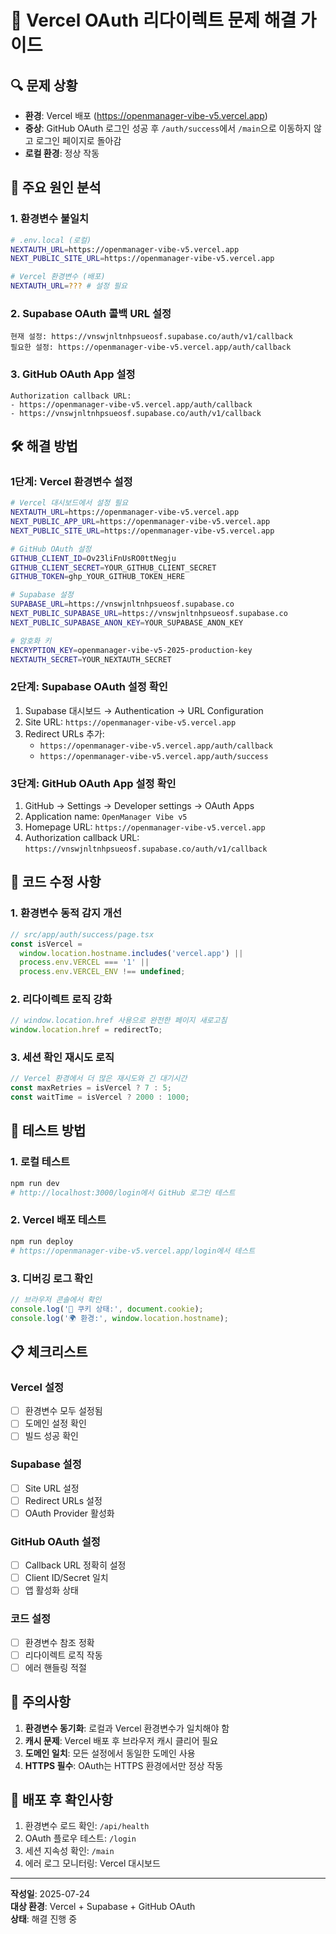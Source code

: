 # 🔧 Vercel OAuth 리다이렉트 문제 해결 가이드

## 🔍 문제 상황

- **환경**: Vercel 배포 (https://openmanager-vibe-v5.vercel.app)
- **증상**: GitHub OAuth 로그인 성공 후 `/auth/success`에서 `/main`으로 이동하지 않고 로그인 페이지로 돌아감
- **로컬 환경**: 정상 작동

## 🎯 주요 원인 분석

### 1. 환경변수 불일치

```bash
# .env.local (로컬)
NEXTAUTH_URL=https://openmanager-vibe-v5.vercel.app
NEXT_PUBLIC_SITE_URL=https://openmanager-vibe-v5.vercel.app

# Vercel 환경변수 (배포)
NEXTAUTH_URL=??? # 설정 필요
```

### 2. Supabase OAuth 콜백 URL 설정

```
현재 설정: https://vnswjnltnhpsueosf.supabase.co/auth/v1/callback
필요한 설정: https://openmanager-vibe-v5.vercel.app/auth/callback
```

### 3. GitHub OAuth App 설정

```
Authorization callback URL:
- https://openmanager-vibe-v5.vercel.app/auth/callback
- https://vnswjnltnhpsueosf.supabase.co/auth/v1/callback
```

## 🛠️ 해결 방법

### 1단계: Vercel 환경변수 설정

```bash
# Vercel 대시보드에서 설정 필요
NEXTAUTH_URL=https://openmanager-vibe-v5.vercel.app
NEXT_PUBLIC_APP_URL=https://openmanager-vibe-v5.vercel.app
NEXT_PUBLIC_SITE_URL=https://openmanager-vibe-v5.vercel.app

# GitHub OAuth 설정
GITHUB_CLIENT_ID=Ov23liFnUsRO0ttNegju
GITHUB_CLIENT_SECRET=YOUR_GITHUB_CLIENT_SECRET
GITHUB_TOKEN=ghp_YOUR_GITHUB_TOKEN_HERE

# Supabase 설정
SUPABASE_URL=https://vnswjnltnhpsueosf.supabase.co
NEXT_PUBLIC_SUPABASE_URL=https://vnswjnltnhpsueosf.supabase.co
NEXT_PUBLIC_SUPABASE_ANON_KEY=YOUR_SUPABASE_ANON_KEY

# 암호화 키
ENCRYPTION_KEY=openmanager-vibe-v5-2025-production-key
NEXTAUTH_SECRET=YOUR_NEXTAUTH_SECRET
```

### 2단계: Supabase OAuth 설정 확인

1. Supabase 대시보드 → Authentication → URL Configuration
2. Site URL: `https://openmanager-vibe-v5.vercel.app`
3. Redirect URLs 추가:
   - `https://openmanager-vibe-v5.vercel.app/auth/callback`
   - `https://openmanager-vibe-v5.vercel.app/auth/success`

### 3단계: GitHub OAuth App 설정 확인

1. GitHub → Settings → Developer settings → OAuth Apps
2. Application name: `OpenManager Vibe v5`
3. Homepage URL: `https://openmanager-vibe-v5.vercel.app`
4. Authorization callback URL: `https://vnswjnltnhpsueosf.supabase.co/auth/v1/callback`

## 🔧 코드 수정 사항

### 1. 환경변수 동적 감지 개선

```typescript
// src/app/auth/success/page.tsx
const isVercel =
  window.location.hostname.includes('vercel.app') ||
  process.env.VERCEL === '1' ||
  process.env.VERCEL_ENV !== undefined;
```

### 2. 리다이렉트 로직 강화

```typescript
// window.location.href 사용으로 완전한 페이지 새로고침
window.location.href = redirectTo;
```

### 3. 세션 확인 재시도 로직

```typescript
// Vercel 환경에서 더 많은 재시도와 긴 대기시간
const maxRetries = isVercel ? 7 : 5;
const waitTime = isVercel ? 2000 : 1000;
```

## 🧪 테스트 방법

### 1. 로컬 테스트

```bash
npm run dev
# http://localhost:3000/login에서 GitHub 로그인 테스트
```

### 2. Vercel 배포 테스트

```bash
npm run deploy
# https://openmanager-vibe-v5.vercel.app/login에서 테스트
```

### 3. 디버깅 로그 확인

```javascript
// 브라우저 콘솔에서 확인
console.log('🍪 쿠키 상태:', document.cookie);
console.log('🌍 환경:', window.location.hostname);
```

## 📋 체크리스트

### Vercel 설정

- [ ] 환경변수 모두 설정됨
- [ ] 도메인 설정 확인
- [ ] 빌드 성공 확인

### Supabase 설정

- [ ] Site URL 설정
- [ ] Redirect URLs 설정
- [ ] OAuth Provider 활성화

### GitHub OAuth 설정

- [ ] Callback URL 정확히 설정
- [ ] Client ID/Secret 일치
- [ ] 앱 활성화 상태

### 코드 설정

- [ ] 환경변수 참조 정확
- [ ] 리다이렉트 로직 작동
- [ ] 에러 핸들링 적절

## 🚨 주의사항

1. **환경변수 동기화**: 로컬과 Vercel 환경변수가 일치해야 함
2. **캐시 문제**: Vercel 배포 후 브라우저 캐시 클리어 필요
3. **도메인 일치**: 모든 설정에서 동일한 도메인 사용
4. **HTTPS 필수**: OAuth는 HTTPS 환경에서만 정상 작동

## 🔄 배포 후 확인사항

1. 환경변수 로드 확인: `/api/health`
2. OAuth 플로우 테스트: `/login`
3. 세션 지속성 확인: `/main`
4. 에러 로그 모니터링: Vercel 대시보드

---

**작성일**: 2025-07-24  
**대상 환경**: Vercel + Supabase + GitHub OAuth  
**상태**: 해결 진행 중

